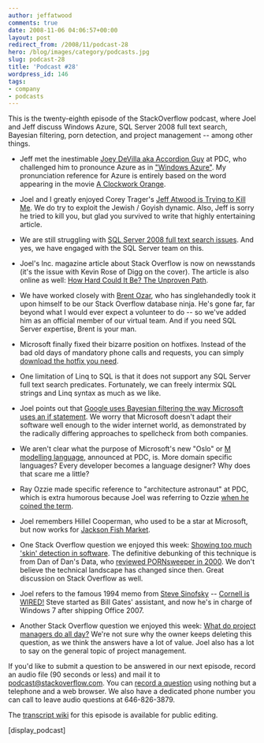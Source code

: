 ```yaml
---
author: jeffatwood
comments: true
date: 2008-11-06 04:06:57+00:00
layout: post
redirect_from: /2008/11/podcast-28
hero: /blog/images/category/podcasts.jpg
slug: podcast-28
title: 'Podcast #28'
wordpress_id: 146
tags:
- company
- podcasts
---
```



This is the twenty-eighth episode of the StackOverflow podcast, where
Joel and Jeff discuss Windows Azure, SQL Server 2008 full text search, Bayesian filtering, porn detection, and project management -- among other things. 






  * Jeff met the inestimable [Joey DeVilla aka Accordion Guy](http://www.joeydevilla.com/) at PDC, who challenged him to pronounce Azure as in ["Windows Azure"](http://www.microsoft.com/azure/windowsazure.mspx). My pronunciation reference for Azure is entirely based on the word appearing in the movie [A Clockwork Orange](http://www.imdb.com/title/tt0066921/).


  * Joel and I greatly enjoyed Corey Trager's [Jeff Atwood is Trying to Kill Me](http://ifdefined.com/blog/post/2008/10/Jeff-Atwood-is-trying-to-kill-me.aspx). We do try to exploit the Jewish / Goyish dynamic. Also, Jeff is sorry he tried to kill you, but glad you survived to write that highly entertaining article.


  * We are still struggling with [SQL Server 2008 full text search issues](http://blog.stackoverflow.com/2008/11/sql-2008-full-text-search-problems/). And yes, we have engaged with the SQL Server team on this.


  * Joel's Inc. magazine article about Stack Overflow is now on newsstands (it's the issue with Kevin Rose of Digg on the cover). The article is also online as well: [How Hard Could It Be? The Unproven Path](http://www.inc.com/magazine/20081101/how-hard-could-it-be-the-unproven-path.html).


  * We have worked closely with [Brent Ozar](http://www.brentozar.com/), who has singlehandedly took it upon himself to be our Stack Overflow database ninja. He's gone far, far beyond what I would ever expect a volunteer to do -- so we've added him as an official member of our virtual team. And if you need SQL Server expertise, Brent is your man.


  * Microsoft finally fixed their bizarre position on hotfixes. Instead of the bad old days of mandatory phone calls and requests, you can simply [download the hotfix you need](http://support.microsoft.com/search/?adv=1).


  * One limitation of Linq to SQL is that it does not support any SQL Server full text search predicates. Fortunately, we can freely intermix SQL strings and Linq syntax as much as we like.


  * Joel points out that [Google uses Bayesian filtering the way Microsoft uses an if statement](http://www.joelonsoftware.com/items/2005/10/17.html). We worry that Microsoft doesn't adapt their software well enough to the wider internet world, as demonstrated by the radically differing approaches to spellcheck from both companies.


  * We aren't clear what the purpose of Microsoft's new "Oslo" or [M modelling language](http://www.cio.com/article/457530/Exploring_Oslo_s_Modeling_Language_Promises), announced at PDC, is. More domain specific languages? Every developer becomes a language designer? Why does that scare me a little?


  * Ray Ozzie made specific reference to "architecture astronaut" at PDC, which is extra humorous because Joel was referring to Ozzie [when he coined the term](http://www.joelonsoftware.com/articles/fog0000000018.html).


  * Joel remembers Hillel Cooperman, who used to be a star at Microsoft, but now works for [Jackson Fish Market](http://www.jacksonfish.com/).


  * One Stack Overflow question we enjoyed this week: [Showing too much 'skin' detection in software](http://stackoverflow.com/questions/263380/showing-too-much-skin-detection-in-software). The definitive debunking of this technique is from Dan of Dan's Data, who [reviewed PORNsweeper in 2000](http://www.dansdata.com/pornsweeper.htm). We don't believe the technical landscape has changed since then. Great discussion on Stack Overflow as well.


  * Joel refers to the famous 1994 memo from [Steve Sinofsky](http://en.wikipedia.org/wiki/Steven_Sinofsky) -- [Cornell is WIRED!](http://www.cornell.edu/about/wired/) Steve started as Bill Gates' assistant, and now he's in charge of Windows 7 after shipping Office 2007.


  * Another Stack Overflow question we enjoyed this week: [What do project managers do all day?](http://stackoverflow.com/questions/229257/what-do-project-managers-do-all-day) We're not sure why the owner keeps deleting this question, as we think the answers have a lot of value. Joel also has a lot to say on the general topic of project management.





If you'd like to submit a question to be answered in our next episode, record an audio file (90 seconds or less) and mail it to [podcast@stackoverflow.com](mailto:podcast@stackoverflow.com). You can [record a question](http://blog.stackoverflow.com/index.php/2008/05/recording-podcast-questions-using-your-telephone/)
using nothing but a telephone and a web browser. We also have a
dedicated phone number you can call to leave audio questions at
646-826-3879.






The [transcript wiki](https://stackoverflow.fogbugz.com/default.asp?W25972) for this episode is available for public editing.






[display_podcast]
